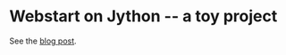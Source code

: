 # Webstart on Jython -- a toy project

See the [blog post](http://blog.pyproject.ninja/posts/2016-03-31-web-start-on-jython.html).
